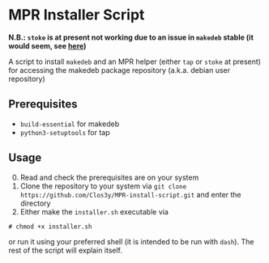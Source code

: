 # MPR Installer Script
**N.B.: `stoke` is at present not working due to an issue in `makedeb` stable (it would seem, see [here](https://github.com/makedeb/makedeb/pull/62))**

A script to install `makedeb` and an MPR helper (either `tap` or `stoke` at present) for accessing the makedeb package repository (a.k.a. debian user repository)

## Prerequisites

* `build-essential` for makedeb
* `python3-setuptools` for tap

## Usage

0. Read and check the prerequisites are on your system
1. Clone the repository to your system via `git clone https://github.com/Clos3y/MPR-install-script.git` and enter the directory
2. Either make the `installer.sh` executable via
```
# chmod +x installer.sh
```
or run it using your preferred shell (it is intended to be run with `dash`). The rest of the script will explain itself.
